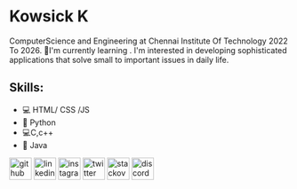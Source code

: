 
# Kowsick K
ComputerScience and Engineering at Chennai Institute Of Technology 2022 To 2026.
🌱I'm currently learning . I'm interested in developing sophisticated applications that solve small to important issues in daily life.

## Skills: 
* 💻 HTML/ CSS /JS
* 🐍 Python
* 💻C,c++
* 📲 Java


[<img src='https://cdn.jsdelivr.net/npm/simple-icons@3.0.1/icons/github.svg' alt='github' height='40'>](https://github.com/kowsick10?tab=repositories)  [<img src='https://cdn.jsdelivr.net/npm/simple-icons@3.0.1/icons/linkedin.svg' alt='linkedin' height='40'>](https://www.linkedin.com/in/kowsick-k0710/)  [<img src='https://cdn.jsdelivr.net/npm/simple-icons@3.0.1/icons/instagram.svg' alt='instagram' height='40'>]([https://www.instagram.com/itz_me_kowsick_/])  [<img src='https://cdn.jsdelivr.net/npm/simple-icons@3.0.1/icons/twitter.svg' alt='twitter' height='40'>](https://twitter.com/kowsickkarthik)  [<img src='https://cdn.jsdelivr.net/npm/simple-icons@3.0.1/icons/stackoverflow.svg' alt='stackoverflow' height='40'>]((https://stackoverflow.com/users/23164146/kowsick-k))  [<img src='https://cdn.jsdelivr.net/npm/simple-icons@3.0.1/icons/discord.svg' alt='discord' height='40'>](https://discord.com/channels/@me)







